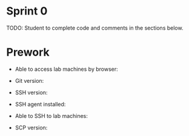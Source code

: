 # Sprint 0
TODO: Student to complete code and comments in the sections below.

# Prework
- Able to access lab machines by browser:

- Git version:

- SSH version:
- SSH agent installed: 
- Able to SSH to lab machines:
- SCP version: